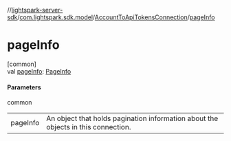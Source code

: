 //[lightspark-server-sdk](../../../index.md)/[com.lightspark.sdk.model](../index.md)/[AccountToApiTokensConnection](index.md)/[pageInfo](page-info.md)

# pageInfo

[common]\
val [pageInfo](page-info.md): [PageInfo](../-page-info/index.md)

#### Parameters

common

| | |
|---|---|
| pageInfo | An object that holds pagination information about the objects in this connection. |
